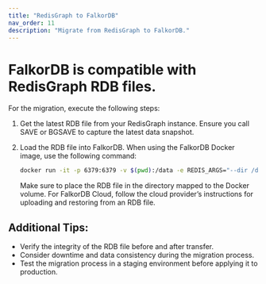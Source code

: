 ```yaml
---
title: "RedisGraph to FalkorDB"
nav_order: 11
description: "Migrate from RedisGraph to FalkorDB."
---
```


# FalkorDB is compatible with RedisGraph RDB files.

For the migration, execute the following steps:

1. Get the latest RDB file from your RedisGraph instance. Ensure you call SAVE or BGSAVE to capture the latest data snapshot.
2. Load the RDB file into FalkorDB. When using the FalkorDB Docker image, use the following command:

   ```bash
   docker run -it -p 6379:6379 -v $(pwd):/data -e REDIS_ARGS="--dir /data --dbfilename dump.rdb" falkordb/falkordb
   ```

   Make sure to place the RDB file in the directory mapped to the Docker volume.
   For FalkorDB Cloud, follow the cloud provider’s instructions for uploading and restoring from an RDB file.

## Additional Tips:

* Verify the integrity of the RDB file before and after transfer.
* Consider downtime and data consistency during the migration process.
* Test the migration process in a staging environment before applying it to production.
